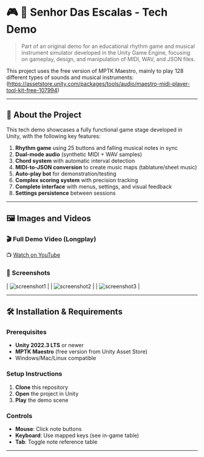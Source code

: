 # 🎮 🎵 Senhor Das Escalas - Tech Demo

> Part of an original demo for an educational rhythm game and musical instrument simulator developed in the Unity Game Engine, focusing on gameplay, design, and manipulation of MIDI, WAV, and JSON files.

This project uses the free version of MPTK Maestro, mainly to play 128 different types of sounds and musical instruments:  
(https://assetstore.unity.com/packages/tools/audio/maestro-midi-player-tool-kit-free-107994)

---

## 📌 About the Project

This tech demo showcases a fully functional game stage developed in Unity, with the following key features:

1. **Rhythm game** using 25 buttons and falling musical notes in sync
2. **Dual-mode audio** (synthetic MIDI + WAV samples)
3. **Chord system** with automatic interval detection
4. **MIDI-to-JSON conversion** to create music maps (tablature/sheet music)
5. **Auto-play bot** for demonstration/testing
6. **Complex scoring system** with precision tracking
7. **Complete interface** with menus, settings, and visual feedback
8. **Settings persistence** between sessions

---

## 🖼️ Images and Videos

### 🎬 Full Demo Video (Longplay)
📺 [Watch on YouTube](https://youtu.be/MMkvgFScvVA)

### 🧩 Screenshots

| ![screenshot1](screenshots/scene1gameplay.png) |
| ![screenshot2](screenshots/scene1keycodes.png) |
| ![screenshot3](screenshots/scene1gameover2.png) |    

---

## 🛠️ Installation & Requirements

### Prerequisites
- **Unity 2022.3 LTS** or newer
- **MPTK Maestro** (free version from Unity Asset Store)
- Windows/Mac/Linux compatible

### Setup Instructions
1. **Clone** this repository
2. **Open** the project in Unity
3. **Play** the demo scene

### Controls
- **Mouse**: Click note buttons
- **Keyboard**: Use mapped keys (see in-game table)
- **Tab**: Toggle note reference table

---


